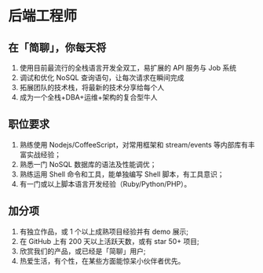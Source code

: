 # 后端工程师

## 在「简聊」，你每天将

1. 使用目前最流行的全栈语言开发全双工，易扩展的 API 服务与 Job 系统
2. 调试和优化 NoSQL 查询语句，让每次请求在瞬间完成
3. 拓展团队的技术栈，将最新的技术分享给每个人
4. 成为一个全栈+DBA+运维+架构的复合型牛人

## 职位要求

1. 熟练使用 Nodejs/CoffeeScript，对常用框架和 stream/events 等内部库有丰富实战经验；
2. 熟悉一门 NoSQL 数据库的语法及性能调优；
3. 熟练运用 Shell 命令和工具，能单独编写 Shell 脚本，有工具意识；
4. 有一门或以上脚本语言开发经验（Ruby/Python/PHP）。

## 加分项

1. 有独立作品，或 1 个以上成熟项目经验并有 demo 展示;
2. 在 GitHub 上有 200 天以上活跃天数，或有 star 50+ 项目;
3. 欣赏我们的产品，或已经是「简聊」用户;
4. 热爱生活，有个性，在某些方面能惊呆小伙伴者优先。
